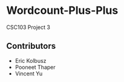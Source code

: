 # Wordcount-Plus-Plus
CSC103 Project 3

## Contributors
* Eric Kolbusz
* Pooneet Thaper
* Vincent Yu
